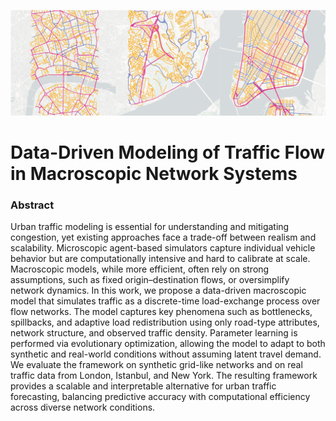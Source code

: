 <p align="center">
    <img src="assets/header.png" alt="NODDS Header" />
</p>

# Data-Driven Modeling of Traffic Flow in Macroscopic Network Systems
### Abstract
Urban traffic modeling is essential for understanding and mitigating congestion, yet existing approaches face a trade-off between realism and scalability. Microscopic agent-based simulators capture individual vehicle behavior but are computationally intensive and hard to calibrate at scale. Macroscopic models, while more efficient, often rely on strong assumptions, such as fixed origin–destination flows, or oversimplify network dynamics. In this work, we propose a data-driven macroscopic model that simulates traffic as a discrete-time load-exchange process over flow networks. The model captures key phenomena such as bottlenecks, spillbacks, and adaptive load redistribution using only road-type attributes, network structure, and observed traffic density. Parameter learning is performed via evolutionary optimization, allowing the model to adapt to both synthetic and real-world conditions without assuming latent travel demand. We evaluate the framework on synthetic grid-like networks and on real traffic data from London, Istanbul, and New York. The resulting framework provides a scalable and interpretable alternative for urban traffic forecasting, balancing predictive accuracy with computational efficiency across diverse network conditions.
